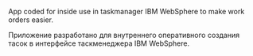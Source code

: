 App coded for inside use in taskmanager IBM WebSphere to make work orders easier.

Приложение разработано для внутреннего оперативного создания тасок в интерфейсе таскменеджера IBM WebSphere.
